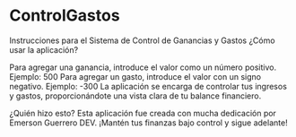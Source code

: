 # ControlGastos
Instrucciones para el Sistema de Control de Ganancias y Gastos
¿Cómo usar la aplicación?

Para agregar una ganancia, introduce el valor como un número positivo. Ejemplo: 500
Para agregar un gasto, introduce el valor con un signo negativo. Ejemplo: -300
La aplicación se encarga de controlar tus ingresos y gastos, proporcionándote una vista clara de tu balance financiero.

¿Quién hizo esto?
Esta aplicación fue creada con mucha dedicación por Emerson Guerrero DEV. ¡Mantén tus finanzas bajo control y sigue adelante!

